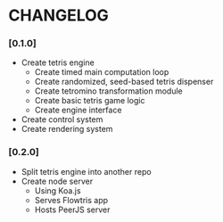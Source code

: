 # CHANGELOG

### [0.1.0]
- Create tetris engine
  - Create timed main computation loop
  - Create randomized, seed-based tetris dispenser
  - Create tetromino transformation module
  - Create basic tetris game logic
  - Create engine interface
- Create control system
- Create rendering system 

### [0.2.0]
- Split tetris engine into another repo
- Create node server
  - Using Koa.js
  - Serves Flowtris app
  - Hosts PeerJS server
